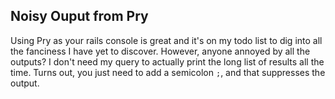 ## Noisy Ouput from Pry

Using Pry as your rails console is great and it's on my todo list to dig into all the fanciness I have yet to discover.  However, anyone annoyed by all the outputs?  I don't need my query to actually print the long list of results all the time.  Turns out, you just need to add a semicolon `;`, and that suppresses the output.


